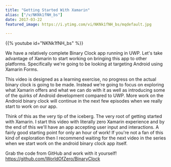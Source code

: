 ```yaml
---
title: "Getting Started With Xamarin"
alias: ["/v/NKNk1fNH_bs"]
date: 2017-03-22
featured_image: https://i.ytimg.com/vi/NKNk1fNH_bs/mqdefault.jpg

---
```


{{% youtube id="NKNk1fNH_bs" %}}

We have a relatively complete Binary Clock app running in UWP. Let's take advantage of Xamarin to start working on bringing this app to other platforms. Specifically we're going to be looking at targeting Android using Xamarin Forms.

This video is designed as a learning exercise, no progress on the actual binary clock is going to be made. Instead we're going to focus on exploring what Xamarin offers and what we can do with it as well as introducing some of the quirks of Android development compared to UWP. More work on the Android binary clock will continue in the next few episodes when we really start to work on our app.

Think of this as the very tip of the iceberg. The very root of getting started with Xamarin. I start this video with literally zero Xamarin experience and by the end of this we'll have an app accepting user input and interactions. A fairly good starting point for only an hour of work! If you're not a fan of this kind of exploration then I recommend waiting for the next video in the series when we start work on the android binary clock app itself.

Grab the code from GitHub and work with it yourself! https://github.com/WorldOfZero/BinaryClock